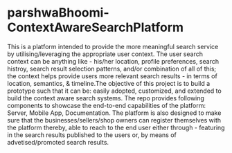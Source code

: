 # parshwaBhoomi-ContextAwareSearchPlatform
This is a platform intended to provide the more meaningful search service by utilising/leveraging the appropriate user context. The user search context can be anything like - his/her location, profile preferences, search histroy, search result selection patterns, and/or combination of all of this; the context helps provide users more relevant search results - in terms of location, semantics, & timeline.The objective of this project is to build a prototype such that it can be: easily adopted, customized, and extended to build the context aware search systems. The repo provides following components to showcase the end-to-end capabilities of the platform: Server, Mobile App, Documentation.
The platform is also designed to make sure that the businesses/sellers/shop owners can register themselves with the platform thereby, able to reach to the end user either through - featuring in the search results published to the users or, by means of advetised/promoted search results.
